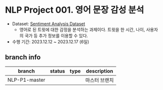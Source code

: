# NLP Project 001. 영어 문장 감성 분석
* Dataset: [Sentiment Analysis Dataset](https://www.kaggle.com/datasets/abhi8923shriv/sentiment-analysis-dataset?select=train.csv)
  * 영어로 된 트윗에 대한 감정을 분석하는 과제이다. 트윗을 한 시간, 나이, 사용자의 국가 등 추가 정보를 이용할 수 있다.
* 수행 기간: 2023.12.12 ~ 2023.12.17 (6일)

## branch info
|branch|status|type|description|
|---|---|---|---|
|NLP-P1-master|||마스터 브랜치|